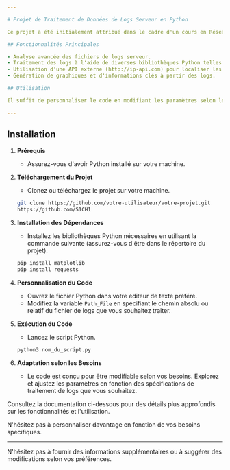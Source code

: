 ```yaml
---

# Projet de Traitement de Données de Logs Serveur en Python

Ce projet a été initialement attribué dans le cadre d'un cours en Réseaux et Télécommunications à l'IUT de Mont de Marsan. Développé en Python, ce code a pour objectif de faciliter la compréhension et le traitement des fichiers de logs serveur. Conçu par un étudiant, il offre une flexibilité d'utilisation en permettant le traitement de différents types de logs, tels que txt, xml, csv, json, et plus encore.

## Fonctionnalités Principales

- Analyse avancée des fichiers de logs serveur.
- Traitement des logs à l'aide de diverses bibliothèques Python telles que matplotlib, time, requests, etc.
- Utilisation d'une API externe (http://ip-api.com) pour localiser les adresses IP.
- Génération de graphiques et d'informations clés à partir des logs.

## Utilisation

Il suffit de personnaliser le code en modifiant les paramètres selon les besoins spécifiques de traitement des fichiers de logs serveur. Le chemin du fichier peut être aisément spécifié en remplaçant la variable `Path_File` dans le code.

---
```


## Installation

1. **Prérequis**
   - Assurez-vous d'avoir Python installé sur votre machine.

2. **Téléchargement du Projet**
   - Clonez ou téléchargez le projet sur votre machine.

   ```bash
   git clone https://github.com/votre-utilisateur/votre-projet.git
   https://github.com/S1CH1
   ```

3. **Installation des Dépendances**
   - Installez les bibliothèques Python nécessaires en utilisant la commande suivante (assurez-vous d'être dans le répertoire du projet).

   ```bash
   pip install matplotlib
   pip install requests
   ```
   
4. **Personnalisation du Code**
   - Ouvrez le fichier Python dans votre éditeur de texte préféré.
   - Modifiez la variable `Path_File` en spécifiant le chemin absolu ou relatif du fichier de logs que vous souhaitez traiter.

5. **Exécution du Code**
   - Lancez le script Python.

   ```bash
   python3 nom_du_script.py
   ```

6. **Adaptation selon les Besoins**
   - Le code est conçu pour être modifiable selon vos besoins. Explorez et ajustez les paramètres en fonction des spécifications de traitement de logs que vous souhaitez.

Consultez la documentation ci-dessous pour des détails plus approfondis sur les fonctionnalités et l'utilisation.

N'hésitez pas à personnaliser davantage en fonction de vos besoins spécifiques.

---

N'hésitez pas à fournir des informations supplémentaires ou à suggérer des modifications selon vos préférences.
